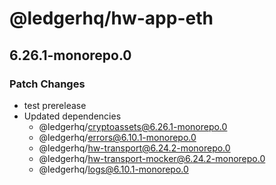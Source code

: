 # @ledgerhq/hw-app-eth

## 6.26.1-monorepo.0

### Patch Changes

- test prerelease
- Updated dependencies
  - @ledgerhq/cryptoassets@6.26.1-monorepo.0
  - @ledgerhq/errors@6.10.1-monorepo.0
  - @ledgerhq/hw-transport@6.24.2-monorepo.0
  - @ledgerhq/hw-transport-mocker@6.24.2-monorepo.0
  - @ledgerhq/logs@6.10.1-monorepo.0
